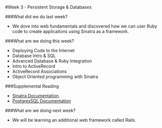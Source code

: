 #Week 3 - Persistent Storage & Databases

###What did we do last week?
- We dove into web fundamentals and discovered how we can user Ruby code to create applicaitons using Sinatra as a framework.

###What are we doing this week?

- Deploying Code to the Internet
- Database Intro & SQL
- Advanced Database & Ruby Integration
- Intro to ActiveRecord
- ActiveRecord Associations
- Object Oriented programming with Sinatra	

###Supplemental Reading
* [Sinatra Documentation](http://www.sinatrarb.com/documentation.html).
* [PostgresSQL Documentation](http://www.postgressql.org/docs)


###What are we doing next week?
- We will be learning an additional web framework called Rails.  